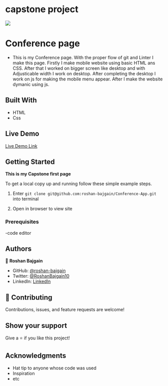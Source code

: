 # capstone project
![](https://img.shields.io/badge/Microverse-blueviolet)

# Conference page
  - This is my Conference page. With the proper flow of git and Linter I make this page.
  Firstly I make mobile website using basic HTML ans CSS. After that I worked on bigger screen like desktop and with 
  Adjusticable width I work on desktop. After completing the desktop I work on js for making the mobile menu  appear.
  After I make the website dymanic using js.

## Built With

- HTML
- Css

## Live Demo

[Live Demo Link](https://roshan-bajgain.github.io/Conference-App/)


## Getting Started

**This is my Capstone first page**


To get a local copy up and running follow these simple example steps.
1) Enter `git clone git@github.com:roshan-bajgain/Conference-App.git` into terminal

2) Open in browser to view site


### Prerequisites
-code editor


## Authors

👤 **Roshan Bajgain**

- GitHub: [@roshan-bajgain](https://github.com/roshan-bajgain)
- Twitter: [@RoshanBajgain10](https://twitter.com/RoshanBajgain10)
- LinkedIn: [LinkedIn](https://www.linkedin.com/in/roshan-bazgain/)


## 🤝 Contributing

Contributions, issues, and feature requests are welcome!

## Show your support

Give a ⭐️ if you like this project!

## Acknowledgments

- Hat tip to anyone whose code was used
- Inspiration
- etc
